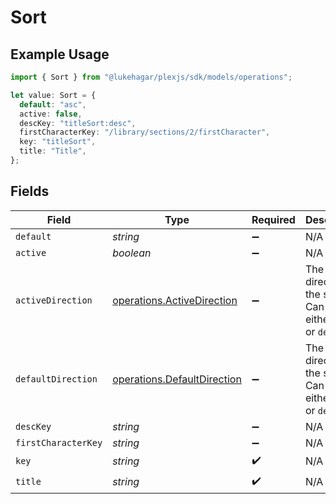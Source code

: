 # Sort

## Example Usage

```typescript
import { Sort } from "@lukehagar/plexjs/sdk/models/operations";

let value: Sort = {
  default: "asc",
  active: false,
  descKey: "titleSort:desc",
  firstCharacterKey: "/library/sections/2/firstCharacter",
  key: "titleSort",
  title: "Title",
};
```

## Fields

| Field                                                                             | Type                                                                              | Required                                                                          | Description                                                                       | Example                                                                           |
| --------------------------------------------------------------------------------- | --------------------------------------------------------------------------------- | --------------------------------------------------------------------------------- | --------------------------------------------------------------------------------- | --------------------------------------------------------------------------------- |
| `default`                                                                         | *string*                                                                          | :heavy_minus_sign:                                                                | N/A                                                                               | asc                                                                               |
| `active`                                                                          | *boolean*                                                                         | :heavy_minus_sign:                                                                | N/A                                                                               | false                                                                             |
| `activeDirection`                                                                 | [operations.ActiveDirection](../../../sdk/models/operations/activedirection.md)   | :heavy_minus_sign:                                                                | The direction of the sort. Can be either `asc` or `desc`.<br/>                    | asc                                                                               |
| `defaultDirection`                                                                | [operations.DefaultDirection](../../../sdk/models/operations/defaultdirection.md) | :heavy_minus_sign:                                                                | The direction of the sort. Can be either `asc` or `desc`.<br/>                    | asc                                                                               |
| `descKey`                                                                         | *string*                                                                          | :heavy_minus_sign:                                                                | N/A                                                                               | titleSort:desc                                                                    |
| `firstCharacterKey`                                                               | *string*                                                                          | :heavy_minus_sign:                                                                | N/A                                                                               | /library/sections/2/firstCharacter                                                |
| `key`                                                                             | *string*                                                                          | :heavy_check_mark:                                                                | N/A                                                                               | titleSort                                                                         |
| `title`                                                                           | *string*                                                                          | :heavy_check_mark:                                                                | N/A                                                                               | Title                                                                             |